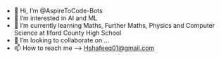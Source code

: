 - 👋 Hi, I’m @AspireToCode-Bots
- 👀 I’m interested in AI and ML
- 🌱 I’m currently learning Maths, Further Maths, Physics and Computer Science at Ilford County High School
- 💞️ I’m looking to collaborate on ...
- 📫 How to reach me --> Hshafeeq01@gmail.com

<!---
AspireToCode-Bots/AspireToCode-Bots is a ✨ special ✨ repository because its `README.md` (this file) appears on your GitHub profile.
You can click the Preview link to take a look at your changes.
--->
